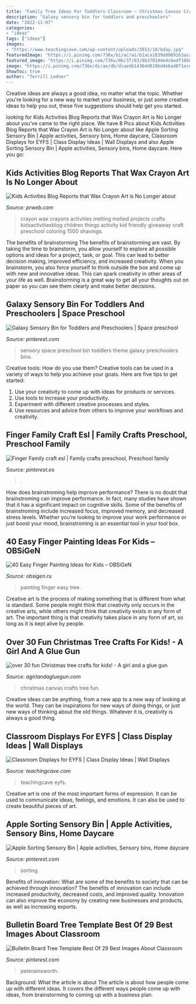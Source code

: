 ```yaml
---
title: "Family Tree Ideas For Toddlers Classroom ~ Christmas Canvas Crafts Tree Fun"
description: "Galaxy sensory bin for toddlers and preschoolers"
date: "2022-11-07"
categories:
- "ideas"
tags: ["ideas"]
images:
- "https://www.teachingcave.com/wp-content/uploads/2013/10/bday.jpg"
featuredImage: "https://i.pinimg.com/736x/b1/ac/a1/b1aca1839dd069163acac4adf2dae358.jpg"
featured_image: "https://i.pinimg.com/736x/0b/37/03/0b37034dedc6edf18b8ca1bd80bba3e0--finger-family-preschool-teachers.jpg"
image: "https://i.pinimg.com/736x/dc/ae/db/dcaedb14364d819bd4eba48f1ecd5e7f.jpg"
ShowToc: true
author: "Terrill Ledner"
---
```



Creative ideas are always a good idea, no matter what the topic. Whether you're looking for a new way to market your business, or just some creative ideas to help you out, these five suggestions should help get you started.

	

		
looking for Kids Activities Blog Reports that Wax Crayon Art is No Longer about you've came to the right place. We have 8 Pics about Kids Activities Blog Reports that Wax Crayon Art is No Longer about like Apple Sorting Sensory Bin | Apple activities, Sensory bins, Home daycare, Classroom Displays for EYFS | Class Display Ideas | Wall Displays and also Apple Sorting Sensory Bin | Apple activities, Sensory bins, Home daycare. Here you go:
		
    
## Kids Activities Blog Reports That Wax Crayon Art Is No Longer About

<img loading=lazy src="http://ww1.prweb.com/prfiles/2012/09/02/9861705/love-crayon-art.jpg" onerror="this.onerror=null;this.src='https://tse2.mm.bing.net/th?id=OIP._zWATfrLoMRyIKhtEgHOMQHaIo&amp;pid=15.1';" alt="Kids Activities Blog Reports that Wax Crayon Art is No Longer about">

_Source: prweb.com_

>crayon wax crayons activities melting melted projects crafts kidsactivitiesblog children things activity kid friendly giveaway craft preschool coloring 1500 shavings. 

	

The benefits of brainstorming
The benefits of brainstorming are vast. By taking the time to brainstorm, you allow yourself to explore all possible options and ideas for a project, task, or goal. This can lead to better decision making, improved efficiency, and increased creativity.
When you brainstorm, you also force yourself to think outside the box and come up with new and innovative ideas. This can spark creativity in other areas of your life as well. Brainstorming is a great way to get all your thoughts out on paper so you can see them clearly and make better decisions.

    
## Galaxy Sensory Bin For Toddlers And Preschoolers | Space Preschool

<img loading=lazy src="https://i.pinimg.com/736x/8b/c5/f7/8bc5f7a8e49617fc96ef34a16884d93e.jpg" onerror="this.onerror=null;this.src='https://tse2.mm.bing.net/th?id=OIP.Dufo1aXkc2BHnSzWaSfgzAHaLH&amp;pid=15.1';" alt="Galaxy Sensory Bin for Toddlers and Preschoolers | Space preschool">

_Source: pinterest.com_

>sensory space preschool bin toddlers theme galaxy preschoolers bins. 

	

Creative tools: How do you use them?
Creative tools can be used in a variety of ways to help you achieve your goals. Here are five tips to get started: 
1. Use your creativity to come up with ideas for products or services.
2. Use tools to increase your productivity.
3. Experiment with different creative processes and styles.
4. Use resources and advice from others to improve your workflows and creativity.

    
## Finger Family Craft Esl | Family Crafts Preschool, Preschool Family

<img loading=lazy src="https://i.pinimg.com/736x/0b/37/03/0b37034dedc6edf18b8ca1bd80bba3e0--finger-family-preschool-teachers.jpg" onerror="this.onerror=null;this.src='https://tse3.mm.bing.net/th?id=OIP.PV8dXGSvi3p1aGCHjXWThgCoEs&amp;pid=15.1';" alt="Finger Family craft esl | Family crafts preschool, Preschool family">

_Source: pinterest.es_

>. 

	

How does brainstroming help improve performance?
There is no doubt that brainstroming can improve performance. In fact, many studies have shown that it has a significant impact on cognitive skills. Some of the benefits of brainstroming include increased focus, improved memory, and decreased stress levels. Whether you’re looking to improve your work performance or just boost your mood, brainstroming is an essential tool in your tool box.

    
## 40 Easy Finger Painting Ideas For Kids – OBSiGeN

<img loading=lazy src="http://hobbylesson.com/wp-content/uploads/2018/11/Easy-Finger-Painting-Ideas-for-Kids-11.jpg" onerror="this.onerror=null;this.src='https://tse2.mm.bing.net/th?id=OIP.3-uFOZNIfJJmMW7tn4D8wwHaM7&amp;pid=15.1';" alt="40 Easy Finger Painting Ideas for Kids – OBSiGeN">

_Source: obsigen.ru_

>painting finger easy tree. 

	

Creative art is the process of making something that is different from what is standard. Some people might think that creativity only occurs in the creative arts, while others might think that creativity exists in any form of art. The important thing is that creativity takes place in any form of art, so long as it is kept alive by people.

    
## Over 30 Fun Christmas Tree Crafts For Kids! - A Girl And A Glue Gun

<img loading=lazy src="https://www.agirlandagluegun.com/wp-content/uploads/2016/01/DSCN9146.jpg" onerror="this.onerror=null;this.src='https://tse1.mm.bing.net/th?id=OIP.R_P4KPvskbJQGVLK5Cm_gwHaJ4&amp;pid=15.1';" alt="over 30 fun Christmas tree crafts for kids! - A girl and a glue gun">

_Source: agirlandagluegun.com_

>christmas canvas crafts tree fun. 

	

Creative ideas can be anything, from a new app to a new way of looking at the world. They can be inspirations for new ways of doing things, or just new ways of thinking about the old things. Whatever it is, creativity is always a good thing.

    
## Classroom Displays For EYFS | Class Display Ideas | Wall Displays

<img loading=lazy src="https://www.teachingcave.com/wp-content/uploads/2013/10/bday.jpg" onerror="this.onerror=null;this.src='https://tse3.mm.bing.net/th?id=OIP.SeQtuH-Y6Ioecn7fEuHT2QHaFj&amp;pid=15.1';" alt="Classroom Displays for EYFS | Class Display Ideas | Wall Displays">

_Source: teachingcave.com_

>teachingcave eyfs. 

	

Creative art is one of the most important forms of expression. It can be used to communicate ideas, feelings, and emotions. It can also be used to create beautiful pieces of art.

    
## Apple Sorting Sensory Bin | Apple Activities, Sensory Bins, Home Daycare

<img loading=lazy src="https://i.pinimg.com/736x/dc/ae/db/dcaedb14364d819bd4eba48f1ecd5e7f.jpg" onerror="this.onerror=null;this.src='https://tse4.mm.bing.net/th?id=OIP.38K44aofVMEIYLn-FhD3ZgHaJ4&amp;pid=15.1';" alt="Apple Sorting Sensory Bin | Apple activities, Sensory bins, Home daycare">

_Source: pinterest.com_

>sorting. 

	

Benefits of innovation: What are some of the benefits to society that can be achieved through innovation?
The benefits of innovation can include increased productivity, decreased costs, and improved quality. Innovation can also improve the economy by creating new businesses and products, as well as increasing exports.

    
## Bulletin Board Tree Template Best Of 29 Best Images About Classroom

<img loading=lazy src="https://i.pinimg.com/736x/b1/ac/a1/b1aca1839dd069163acac4adf2dae358.jpg" onerror="this.onerror=null;this.src='https://tse2.mm.bing.net/th?id=OIP.jIpfomNogxiLcat-aKvFbQHaJ3&amp;pid=15.1';" alt="Bulletin Board Tree Template Best Of 29 Best Images About Classroom">

_Source: pinterest.com_

>peterainsworth. 

	

Background: What the article is about
The article is about how people come up with different ideas. It covers the different ways people come up with ideas, from brainstorming to coming up with a business plan.

